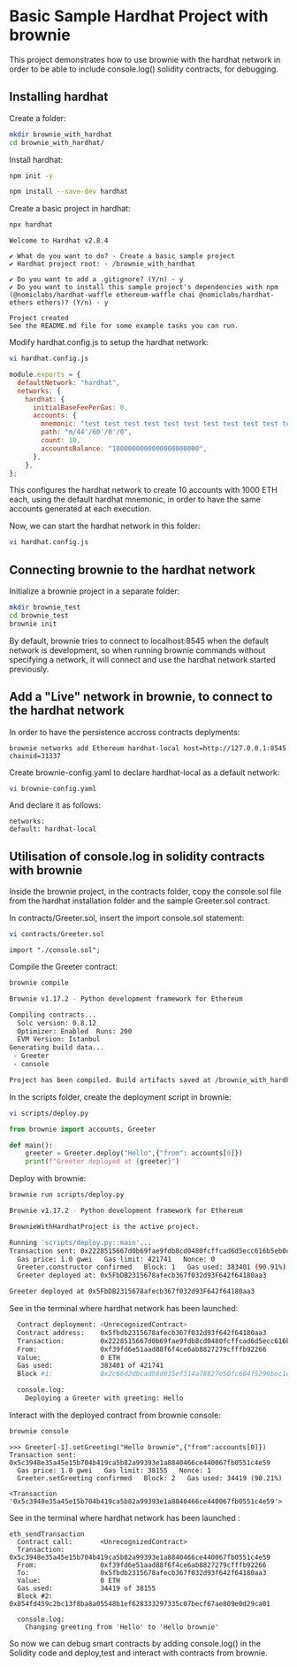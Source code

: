 # Basic Sample Hardhat Project with brownie

This project demonstrates how to use brownie with the hardhat network in order to be able to include console.log() solidity contracts, for debugging.

## Installing hardhat

Create a folder:

```bash
mkdir brownie_with_hardhat
cd brownie_with_hardhat/
```

Install hardhat:

```bash
npm init -y
```

```bash
npm install --save-dev hardhat
```

Create a basic project in hardhat:

```bash
npx hardhat
```

```
Welcome to Hardhat v2.8.4

✔ What do you want to do? · Create a basic sample project
✔ Hardhat project root: · /brownie_with_hardhat

✔ Do you want to add a .gitignore? (Y/n) · y
✔ Do you want to install this sample project's dependencies with npm (@nomiclabs/hardhat-waffle ethereum-waffle chai @nomiclabs/hardhat-ethers ethers)? (Y/n) · y

Project created
See the README.md file for some example tasks you can run.
```

Modify hardhat.config.js to setup the hardhat network:

```bash
vi hardhat.config.js
```

```javascript
module.exports = {
  defaultNetwork: "hardhat",
  networks: {
    hardhat: {
      initialBaseFeePerGas: 0,
      accounts: {
        mnemonic: "test test test test test test test test test test test junk",
        path: "m/44'/60'/0'/0",
        count: 10,
        accountsBalance: "1000000000000000000000",
      },
    },
};
```

This configures the hardhat network to create 10 accounts with 1000 ETH each, using the default hardhat mnemonic, in order to have the same accounts generated at each execution.

Now, we can start the hardhat network in this folder:

```bash
vi hardhat.config.js
```

## Connecting brownie to the hardhat network

Initialize a brownie project in a separate folder:

```bash
mkdir brownie_test
cd brownie_test
brownie init
```

By default, brownie tries to connect to localhost:8545 when the default network is development, so when running brownie commands without specifying a network, it will connect and use the hardhat network started previously.

## Add a "Live" network in brownie, to connect to the hardhat network

In order to have the persistence accross contracts deplyments:

```
brownie networks add Ethereum hardhat-local host=http://127.0.0.1:8545 chainid=31337
```

Create brownie-config.yaml to declare hardhat-local as a default network:

```bash
vi brownie-config.yaml
```

And declare it as follows:

```
networks:
default: hardhat-local
```

## Utilisation of console.log in solidity contracts with brownie

Inside the brownie project, in the contracts folder, copy the console.sol file from the hardhat installation folder and the sample Greeter.sol contract.

In contracts/Greeter.sol, insert the import console.sol statement:

```bash
vi contracts/Greeter.sol
```

```solidity
import "./console.sol";
```

Compile the Greeter contract:

```bash
brownie compile
```

```bash
Brownie v1.17.2 - Python development framework for Ethereum

Compiling contracts...
  Solc version: 0.8.12
  Optimizer: Enabled  Runs: 200
  EVM Version: Istanbul
Generating build data...
 - Greeter
 - console

Project has been compiled. Build artifacts saved at /brownie_with_hardhat/build/contracts
```

In the scripts folder, create the deployment script in brownie:

```bash
vi scripts/deploy.py
```

```python
from brownie import accounts, Greeter

def main():
    greeter = Greeter.deploy("Hello",{"from": accounts[0]})
    print(f"Greeter deployed at {greeter}")
```

Deploy with brownie:

```bash
brownie run scripts/deploy.py
```

```bash
Brownie v1.17.2 - Python development framework for Ethereum

BrownieWithHardhatProject is the active project.

Running 'scripts/deploy.py::main'...
Transaction sent: 0x2228515667d0b69fae9fdb8cd0480fcffcad6d5ecc616b5eb0c7e5fbf92243d7
  Gas price: 1.0 gwei   Gas limit: 421741   Nonce: 0
  Greeter.constructor confirmed   Block: 1   Gas used: 383401 (90.91%)
  Greeter deployed at: 0x5FbDB2315678afecb367f032d93F642f64180aa3

Greeter deployed at 0x5FbDB2315678afecb367f032d93F642f64180aa3
```

See in the terminal where hardhat network has been launched:

```bash
  Contract deployment: <UnrecognizedContract>
  Contract address:    0x5fbdb2315678afecb367f032d93f642f64180aa3
  Transaction:         0x2228515667d0b69fae9fdb8cd0480fcffcad6d5ecc616b5eb0c7e5fbf92243d7
  From:                0xf39fd6e51aad88f6f4ce6ab8827279cfffb92266
  Value:               0 ETH
  Gas used:            383401 of 421741
  Block #1:            0x2c66d2dbcadb8d035ef314a78827e50fc604f5296bec1ec25ca5f77e0e4acd16

  console.log:
    Deploying a Greeter with greeting: Hello
```

Interact with the deployed contract from brownie console:

```bash
brownie console
```

```Solidity
>>> Greeter[-1].setGreeting("Hello brownie",{"from":accounts[0]})
Transaction sent: 0x5c3948e35a45e15b704b419ca5b82a99393e1a8840466ce440067fb0551c4e59
  Gas price: 1.0 gwei   Gas limit: 38155   Nonce: 1
  Greeter.setGreeting confirmed   Block: 2   Gas used: 34419 (90.21%)

<Transaction '0x5c3948e35a45e15b704b419ca5b82a99393e1a8840466ce440067fb0551c4e59'>
```

See in the terminal where hardhat network has been launched :

```Solidity
eth_sendTransaction
  Contract call:       <UnrecognizedContract>
  Transaction:         0x5c3948e35a45e15b704b419ca5b82a99393e1a8840466ce440067fb0551c4e59
  From:                0xf39fd6e51aad88f6f4ce6ab8827279cfffb92266
  To:                  0x5fbdb2315678afecb367f032d93f642f64180aa3
  Value:               0 ETH
  Gas used:            34419 of 38155
  Block #2:            0x854fd459c2bc13f8ba8a05548b1ef628333297335c07becf67ae809e0d29ca01

  console.log:
    Changing greeting from 'Hello' to 'Hello brownie'
```

So now we can debug smart contracts by adding console.log() in the Solidity code and deploy,test and interact with contracts from brownie.
